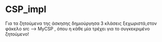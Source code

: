 # CSP_impl
Για τα ζητούμενα της άσκησης δημιούργησα 3 κλάσεις ξεχωριστά,στον φάκελο src --> MyCSP , όπου η κάθε μία τρέχει για το συγκεκριμένο ζητούμενο!
